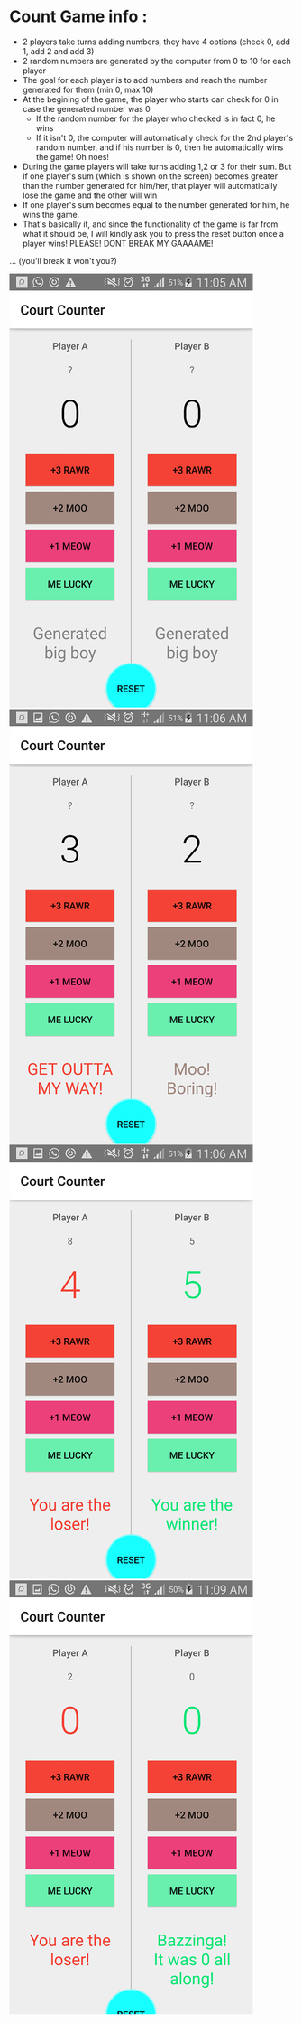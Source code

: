 # Count Game info :



- 2 players take turns adding numbers, they have 4 options (check 0, add 1, add 2 and add 3)
- 2 random numbers are generated by the computer from 0 to 10 for each player
- The goal for each player is to add numbers and reach the number generated for them (min 0, max 10)
- At the begining of the game, the player who starts can check for 0 in case the generated number was 0
	- If the random number for the player who checked is in fact 0, he wins
	- If it isn't 0, the computer will automatically check for the 2nd player's random 	number, and if his number is 0, then he automatically wins the game! Oh noes!
- During the game players will take turns adding 1,2 or 3 for their sum. But if one player's sum (which is shown on the screen) becomes greater than the number generated for him/her, that player will automatically lose the game and the other will win
- If one player's sum becomes equal to the number generated for him, he wins the game.
- That's basically it, and since the functionality of the game is far from what it should be, I will kindly ask you to press the reset button once a player wins! PLEASE! DONT BREAK MY GAAAAME!

... (you'll break it won't you?)

![Alt text](screenshots/Screenshot_2017-11-08-11-05-53.png?raw=true "Optional Title")
![Alt text](screenshots/Screenshot_2017-11-08-11-06-09.png?raw=true "Optional Title")
![Alt text](screenshots/Screenshot_2017-11-08-11-06-43.png?raw=true "Optional Title")
![Alt text](screenshots/Screenshot_2017-11-08-11-09-11.png?raw=true "Optional Title")
